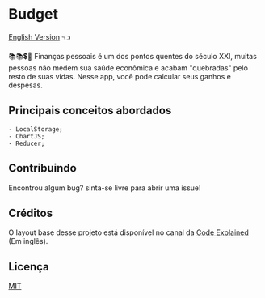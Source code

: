 # Budget

<a href="https://github.com/ItaloPussi/simpleProjectsJS/tree/master/budget/readme.md"> English Version</a> 👈

📚📚💲🤑
Finanças pessoais é um dos pontos quentes do século XXI, muitas pessoas não medem sua saúde econômica e acabam "quebradas" pelo resto de suas vidas. Nesse app, você pode calcular seus ganhos e despesas.

## Principais conceitos abordados
	- LocalStorage;
	- ChartJS;
    - Reducer;

## Contribuindo
Encontrou algum bug? sinta-se livre para abrir uma issue!

## Créditos
O layout base desse projeto está disponível no canal da <a href="https://www.youtube.com/watch?v=SQbCwfGC7EM" target="_blank">Code Explained</a> (Em inglês).

## Licença
[MIT](https://choosealicense.com/licenses/mit/)
